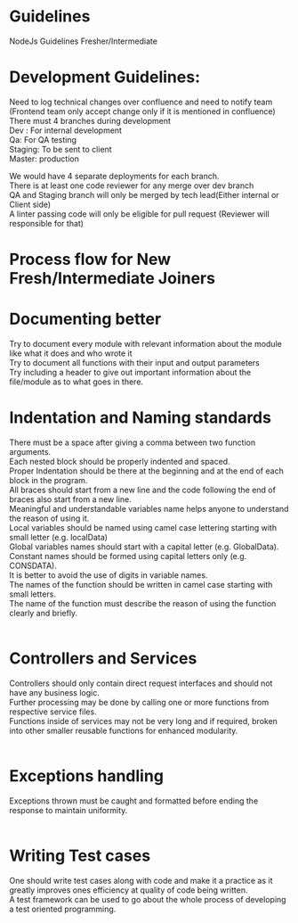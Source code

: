 # Guidelines
NodeJs Guidelines Fresher/Intermediate

# Development Guidelines:

Need to log technical changes over confluence and need to notify team (Frontend team only accept change only if it is mentioned in confluence) <br /> 
There must 4 branches during development <br /> 
Dev : For internal development <br /> 
Qa: For QA testing <br /> 
Staging: To be sent to client <br /> 
Master: production <br /> 

We would have 4 separate deployments for each branch. <br /> 
There is at least one code reviewer for any merge over dev branch <br /> 
QA and Staging branch will only be merged by tech lead(Either internal or Client side) <br /> 
A linter passing code will only be eligible for pull request (Reviewer will responsible for that) <br /> 

# Process flow for New Fresh/Intermediate Joiners

# Documenting better
Try to document every module with relevant information about the module like what it does and who wrote it <br /> 
Try to document all functions with their input and output parameters <br /> 
Try including a header to give out important information about the file/module as to what goes in there. <br /> 

# Indentation and Naming standards
There must be a space after giving a comma between two function arguments. <br /> 
Each nested block should be properly indented and spaced. <br /> 
Proper Indentation should be there at the beginning and at the end of each block in the program. <br /> 
All braces should start from a new line and the code following the end of braces also start from a new line. <br /> 
Meaningful and understandable variables name helps anyone to understand the reason of using it. <br /> 
Local variables should be named using camel case lettering starting with small letter (e.g. localData) <br /> 
Global variables names should start with a capital letter (e.g. GlobalData). <br /> 
Constant names should be formed using capital letters only (e.g. CONSDATA). <br /> 
It is better to avoid the use of digits in variable names. <br /> 
The names of the function should be written in camel case starting with small letters. <br /> 
The name of the function must describe the reason of using the function clearly and briefly. <br /> <br /> 

# Controllers and Services
Controllers should only contain direct request interfaces and should not have any business logic. <br /> 
Further processing may be done by calling one or more functions from respective service files.  <br /> 
Functions inside of services may not be very long and if required, broken into other smaller reusable functions for enhanced modularity.  <br /> <br /> 

# Exceptions handling
Exceptions thrown must be caught and formatted before ending the response to maintain uniformity. <br /> <br /> 

# Writing Test cases
One should write test cases along with code and make it a practice as it greatly improves ones efficiency at quality of code being written. <br /> 
A test framework can be used to go about the whole process of developing a test oriented programming. <br /> 

